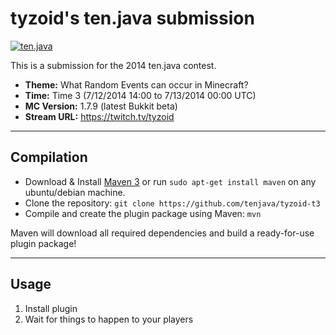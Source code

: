 tyzoid's ten.java submission
==============================

[![ten.java](https://cdn.mediacru.sh/hu4CJqRD7AiB.svg)](https://tenjava.com/)

This is a submission for the 2014 ten.java contest.

- __Theme:__ What Random Events can occur in Minecraft?
- __Time:__ Time 3 (7/12/2014 14:00 to 7/13/2014 00:00 UTC)
- __MC Version:__ 1.7.9 (latest Bukkit beta)
- __Stream URL:__ https://twitch.tv/tyzoid

<!-- put chosen theme above -->

---------------------------------------

Compilation
-----------

- Download & Install [Maven 3](http://maven.apache.org/download.html) or run `sudo apt-get install maven` on any ubuntu/debian machine.
- Clone the repository: `git clone https://github.com/tenjava/tyzoid-t3`
- Compile and create the plugin package using Maven: `mvn`

Maven will download all required dependencies and build a ready-for-use plugin package!

---------------------------------------

Usage
-----

1. Install plugin
2. Wait for things to happen to your players

<!-- Hi, tyzoid! This is the default README for every ten.java submission. -->
<!-- We encourage you to edit this README with some information about your submission – keep in mind you'll be scored on documentation! -->
